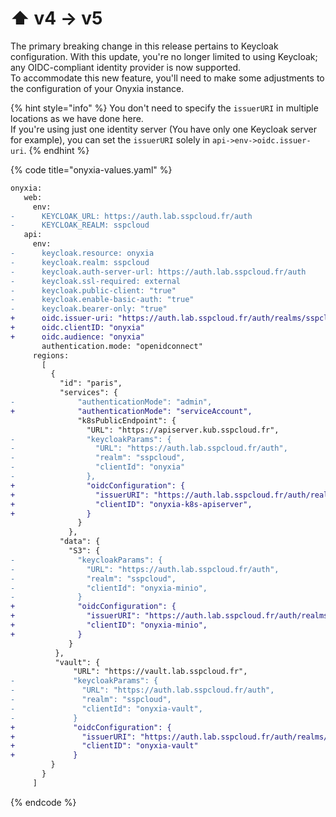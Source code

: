 # ⬆️ v4 -> v5

The primary breaking change in this release pertains to Keycloak configuration. With this update, you're no longer limited to using Keycloak; any OIDC-compliant identity provider is now supported.\
To accommodate this new feature, you'll need to make some adjustments to the configuration of your Onyxia instance.

{% hint style="info" %}
You don't need to specify the `issuerURI` in multiple locations as we have done here.\
If you're using just one identity server (You have only one Keycloak server for example), you can set the `issuerURI` solely in `api->env->oidc.issuer-uri`.
{% endhint %}

{% code title="onyxia-values.yaml" %}
```diff
onyxia:
   web:
     env:
-      KEYCLOAK_URL: https://auth.lab.sspcloud.fr/auth
-      KEYCLOAK_REALM: sspcloud
   api:
     env:
-      keycloak.resource: onyxia
-      keycloak.realm: sspcloud
-      keycloak.auth-server-url: https://auth.lab.sspcloud.fr/auth
-      keycloak.ssl-required: external
-      keycloak.public-client: "true"
-      keycloak.enable-basic-auth: "true"
-      keycloak.bearer-only: "true"
+      oidc.issuer-uri: "https://auth.lab.sspcloud.fr/auth/realms/sspcloud"
+      oidc.clientID: "onyxia"
+      oidc.audience: "onyxia"
       authentication.mode: "openidconnect"
     regions: 
       [
         {
           "id": "paris",
           "services": {
-              "authenticationMode": "admin",
+              "authenticationMode": "serviceAccount",
               "k8sPublicEndpoint": {
                 "URL": "https://apiserver.kub.sspcloud.fr",
-                "keycloakParams": {
-                  "URL": "https://auth.lab.sspcloud.fr/auth",
-                  "realm": "sspcloud",
-                  "clientId": "onyxia"
-                },
+                "oidcConfiguration": {
+                  "issuerURI": "https://auth.lab.sspcloud.fr/auth/realms/sspcloud",
+                  "clientID": "onyxia-k8s-apiserver",
+                }
               }
             },
           "data": {
             "S3": {
-              "keycloakParams": {
-                "URL": "https://auth.lab.sspcloud.fr/auth",
-                "realm": "sspcloud",
-                "clientId": "onyxia-minio",
-              }
+              "oidcConfiguration": {
+                "issuerURI": "https://auth.lab.sspcloud.fr/auth/realms/sspcloud",
+                "clientID": "onyxia-minio",
+              }
             }
          },
          "vault": {
              "URL": "https://vault.lab.sspcloud.fr",
-             "keycloakParams": {
-               "URL": "https://auth.lab.sspcloud.fr/auth",
-               "realm": "sspcloud",
-               "clientId": "onyxia-vault",
-             }
+             "oidcConfiguration": {
+               "issuerURI": "https://auth.lab.sspcloud.fr/auth/realms/sspcloud",
+               "clientID": "onyxia-vault"
+             }
         }
       }
     ]
```
{% endcode %}
